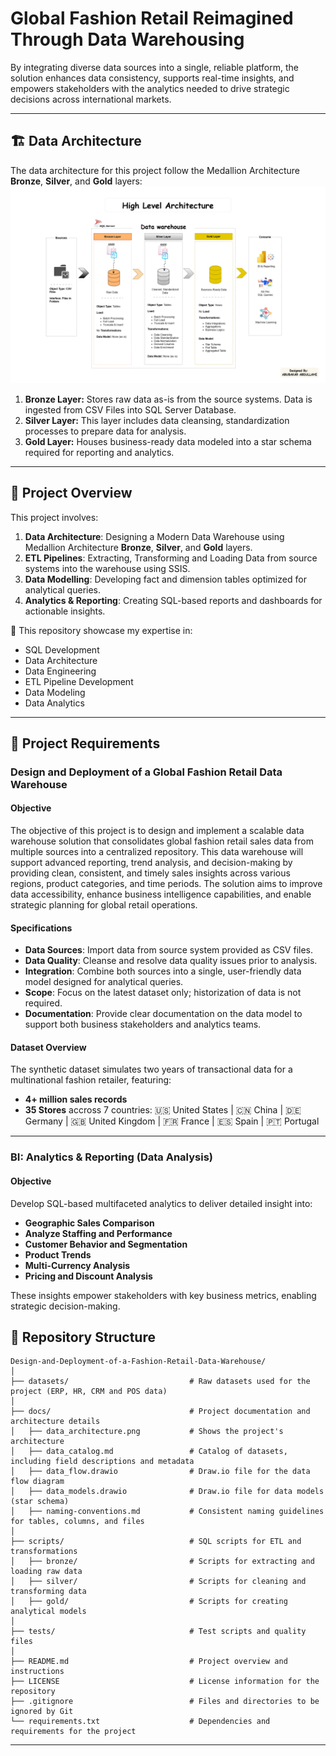# Global Fashion Retail Reimagined Through Data Warehousing
By integrating diverse data sources into a single, reliable platform, the solution enhances data consistency, supports real-time insights, and empowers stakeholders with the analytics needed to drive strategic decisions across international markets.

---
## 🏗 Data Architecture

The data architecture for this project follow the Medallion Architecture **Bronze**, **Silver**, and **Gold** layers:
![image_alt](https://github.com/princeabdul99/Design-and-Deployment-of-a-Fashion-Retail-Data-Warehouse/blob/645bddfc991cd25d4f1b02ded96ffb187f62edcc/docs/architecture.png)  

1. **Bronze Layer:** Stores raw data as-is from the source systems. Data is ingested from CSV Files into SQL Server Database.
2. **Silver Layer:** This layer includes data cleansing, standardization processes to prepare data for analysis.
3. **Gold Layer:** Houses business-ready data modeled into a star schema required for reporting and analytics.

---
## 📖 Project Overview
This project involves: 
1. **Data Architecture**: Designing a Modern Data Warehouse using Medallion Architecture **Bronze**, **Silver**, and **Gold** layers.
2. **ETL Pipelines**: Extracting, Transforming and Loading Data from source systems into the warehouse using SSIS.
3. **Data Modelling**: Developing fact and dimension tables optimized for analytical queries.
4. **Analytics & Reporting**: Creating SQL-based reports and dashboards for actionable insights.

🎯 This repository showcase my expertise in: 
- SQL Development
- Data Architecture
- Data Engineering
- ETL Pipeline Development
- Data Modeling
- Data Analytics

---
## 🚀 Project Requirements

### Design and Deployment of a Global Fashion Retail Data Warehouse

#### Objective
The objective of this project is to design and implement a scalable data warehouse solution that consolidates global fashion retail sales data from multiple sources into a centralized repository. This data warehouse will support advanced reporting, trend analysis, and decision-making by providing clean, consistent, and timely sales insights across various regions, product categories, and time periods. The solution aims to improve data accessibility, enhance business intelligence capabilities, and enable strategic planning for global retail operations.

#### Specifications
- **Data Sources**: Import data from source system provided as CSV files.
- **Data Quality**: Cleanse and resolve data 	quality issues prior to analysis.
- **Integration**: Combine both sources into a single, user-friendly data model designed for analytical queries.
- **Scope**: Focus on the latest dataset only; historization of data is not required.
- **Documentation**: Provide clear documentation on the data model to support both business stakeholders and analytics teams.

#### Dataset Overview
The synthetic dataset simulates two years of transactional data for a multinational fashion retailer, featuring:
- **4+ million sales records**
- **35 Stores** accross 7 countries: 
🇺🇸 United States | 🇨🇳 China | 🇩🇪 Germany | 🇬🇧 United Kingdom | 🇫🇷 France | 🇪🇸 Spain | 🇵🇹 Portugal

---
### BI: Analytics & Reporting (Data Analysis)

#### Objective
Develop SQL-based multifaceted analytics to deliver detailed insight into:
- **Geographic Sales Comparison**
- **Analyze Staffing and Performance**
- **Customer Behavior and Segmentation**
- **Product Trends**
- **Multi-Currency Analysis**
- **Pricing and Discount Analysis**

These insights empower stakeholders with key business metrics, enabling strategic decision-making.


## 📂 Repository Structure
```
Design-and-Deployment-of-a-Fashion-Retail-Data-Warehouse/
│
├── datasets/                           # Raw datasets used for the project (ERP, HR, CRM and POS data)
│
├── docs/                               # Project documentation and architecture details
│   ├── data_architecture.png           # Shows the project's architecture
│   ├── data_catalog.md                 # Catalog of datasets, including field descriptions and metadata
│   ├── data_flow.drawio                # Draw.io file for the data flow diagram
│   ├── data_models.drawio              # Draw.io file for data models (star schema)
│   ├── naming-conventions.md           # Consistent naming guidelines for tables, columns, and files
│
├── scripts/                            # SQL scripts for ETL and transformations
│   ├── bronze/                         # Scripts for extracting and loading raw data
│   ├── silver/                         # Scripts for cleaning and transforming data
│   ├── gold/                           # Scripts for creating analytical models
│
├── tests/                              # Test scripts and quality files
│
├── README.md                           # Project overview and instructions
├── LICENSE                             # License information for the repository
├── .gitignore                          # Files and directories to be ignored by Git
└── requirements.txt                    # Dependencies and requirements for the project
```
---





















